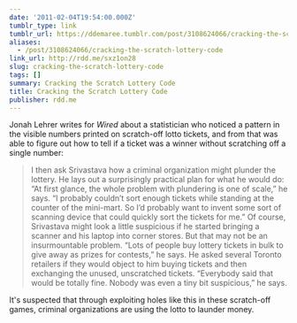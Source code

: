 ```yaml
---
date: '2011-02-04T19:54:00.000Z'
tumblr_type: link
tumblr_url: https://ddemaree.tumblr.com/post/3108624066/cracking-the-scratch-lottery-code
aliases:
  - /post/3108624066/cracking-the-scratch-lottery-code
link_url: http://rdd.me/sxz1on28
slug: cracking-the-scratch-lottery-code
tags: []
summary: Cracking the Scratch Lottery Code
title: Cracking the Scratch Lottery Code
publisher: rdd.me
---
```


Jonah Lehrer writes for _Wired_ about a statistician who noticed a pattern in the visible numbers printed on scratch-off lotto tickets, and from that was able to figure out how to tell if a ticket was a winner without scratching off a single number:

> I then ask Srivastava how a criminal organization might plunder the lottery. He lays out a surprisingly practical plan for what he would do: “At first glance, the whole problem with plundering is one of scale,” he says. “I probably couldn’t sort enough tickets while standing at the counter of the mini-mart. So I’d probably want to invent some sort of scanning device that could quickly sort the tickets for me.” Of course, Srivastava might look a little suspicious if he started bringing a scanner and his laptop into corner stores. But that may not be an insurmountable problem. “Lots of people buy lottery tickets in bulk to give away as prizes for contests,” he says. He asked several Toronto retailers if they would object to him buying tickets and then exchanging the unused, unscratched tickets. “Everybody said that would be totally fine. Nobody was even a tiny bit suspicious,” he says.

It's suspected that through exploiting holes like this in these scratch-off games, criminal organizations are using the lotto to launder money.